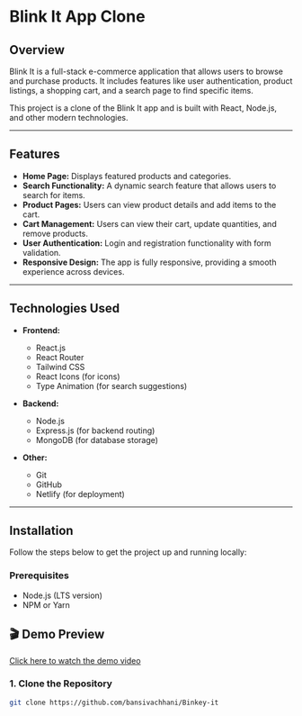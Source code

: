 # Blink It App Clone

## Overview

Blink It is a full-stack e-commerce application that allows users to browse and purchase products. It includes features like user authentication, product listings, a shopping cart, and a search page to find specific items.

This project is a clone of the Blink It app and is built with React, Node.js, and other modern technologies.

---

## Features

- **Home Page:** Displays featured products and categories.
- **Search Functionality:** A dynamic search feature that allows users to search for items.
- **Product Pages:** Users can view product details and add items to the cart.
- **Cart Management:** Users can view their cart, update quantities, and remove products.
- **User Authentication:** Login and registration functionality with form validation.
- **Responsive Design:** The app is fully responsive, providing a smooth experience across devices.

---

## Technologies Used

- **Frontend:**
  - React.js
  - React Router
  - Tailwind CSS
  - React Icons (for icons)
  - Type Animation (for search suggestions)

- **Backend:**
  - Node.js
  - Express.js (for backend routing)
  - MongoDB (for database storage)

- **Other:**
  - Git
  - GitHub
  - Netlify (for deployment)

---

## Installation

Follow the steps below to get the project up and running locally:

### Prerequisites

- Node.js (LTS version)
- NPM or Yarn

## 🎬 Demo Preview
[Click here to watch the demo video](assets/Binkey.mp4)


### 1. Clone the Repository

```bash
git clone https://github.com/bansivachhani/Binkey-it



